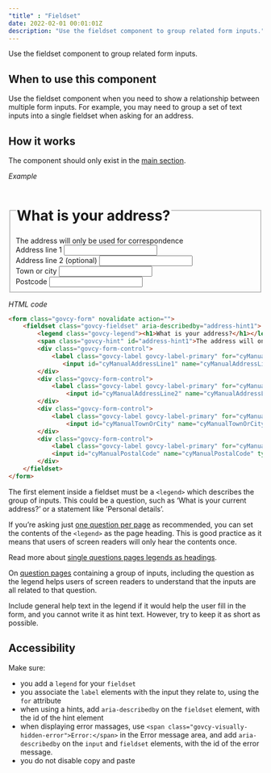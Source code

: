 ```yaml
---
"title" : "Fieldset"
date: 2022-02-01 00:01:01Z
description: "Use the fieldset component to group related form inputs."
---
```

Use the fieldset component to group related form inputs.

## When to use this component
Use the fieldset component when you need to show a relationship between multiple form inputs. For example, you may need to group a set of text inputs into a single fieldset when asking for an address.

## How it works
The component should only exist in the [main section](../../getting-started/page-template/#sections). 

*Example*
<div class="govcy-container govcy-p-4 govcy-br-1 govcy-br-standard govcy-mb-4">
<div class="govcy-form" novalidate action="">
    <fieldset class="govcy-fieldset" aria-describedby="address-hint1">
        <legend class="govcy-legend"><h1>What is your address?</h1></legend>
        <span class="govcy-hint" id="address-hint1">The address will only be used for correspondence</span>
        <div class="govcy-form-control">
            <label class="govcy-label govcy-label-primary" for="cyManualAddressLine1">Address line 1</label>
               <input id="cyManualAddressLine1" name="cyManualAddressLine1" type="text" class="govcy-text-input" autocomplete="address-line1"> 
        </div>
        <div class="govcy-form-control">
            <label class="govcy-label govcy-label-primary" for="cyManualAddressLine2">Address line 2 (optional)</label>
                <input id="cyManualAddressLine2" name="cyManualAddressLine2" type="text" class="govcy-text-input" autocomplete="address-line2">  
        </div>
        <div class="govcy-form-control">
            <label class="govcy-label govcy-label-primary" for="cyManualTownOrCity">Town or city</label>
                <input id="cyManualTownOrCity" name="cyManualTownOrCity" type="text" class="govcy-text-input" autocomplete="address-level2">
        </div>
        <div class="govcy-form-control">
            <label class="govcy-label govcy-label-primary" for="cyManualPostalCode">Postcode</label>
            <input id="cyManualPostalCode" name="cyManualPostalCode" type="text" class="govcy-text-input govcy-text-input-char_20 " autocomplete="postal-code">
        </div>
    </fieldset>
</div>
</div>

*HTML code*
```html
<form class="govcy-form" novalidate action="">
    <fieldset class="govcy-fieldset" aria-describedby="address-hint1">
        <legend class="govcy-legend"><h1>What is your address?</h1></legend>
        <span class="govcy-hint" id="address-hint1">The address will only be used for correspondence</span>
        <div class="govcy-form-control">
            <label class="govcy-label govcy-label-primary" for="cyManualAddressLine1">Address line 1</label>
               <input id="cyManualAddressLine1" name="cyManualAddressLine1" type="text" class="govcy-text-input" autocomplete="address-line1"> 
        </div>
        <div class="govcy-form-control">
            <label class="govcy-label govcy-label-primary" for="cyManualAddressLine2">Address line 2 (optional)</label>
                <input id="cyManualAddressLine2" name="cyManualAddressLine2" type="text" class="govcy-text-input" autocomplete="address-line2">  
        </div>
        <div class="govcy-form-control">
            <label class="govcy-label govcy-label-primary" for="cyManualTownOrCity">Town or city</label>
                <input id="cyManualTownOrCity" name="cyManualTownOrCity" type="text" class="govcy-text-input" autocomplete="address-level2">
        </div>
        <div class="govcy-form-control">
            <label class="govcy-label govcy-label-primary" for="cyManualPostalCode">Postcode</label>
            <input id="cyManualPostalCode" name="cyManualPostalCode" type="text" class="govcy-text-input govcy-text-input-char_20 " autocomplete="postal-code">
        </div>
    </fieldset>
</form>
```

The first element inside a fieldset must be a `<legend>` which describes the group of inputs. This could be a question, such as ‘What is your current address?’ or a statement like ‘Personal details’.

If you’re asking just [one question per page](../../patterns/service_structure/#one-thing-at-a-time) as recommended, you can set the contents of the `<legend>` as the page heading. This is good practice as it means that users of screen readers will only hear the contents once.

Read more about [single questions pages legends as headings](../../patterns/labels_and_legend_headings/#single-question-page).

On [question pages](../../patterns/question_pages/) containing a group of inputs, including the question as the legend helps users of screen readers to understand that the inputs are all related to that question.

Include general help text in the legend if it would help the user fill in the form, and you cannot write it as hint text. However, try to keep it as short as possible.

## Accessibility
Make sure:
- you add a `legend` for your `fieldset`
- you associate the `label` elements with the input they relate to, using the `for` attribute
- when using a hints, add  `aria-describedby` on the `fieldset` element, with the id of the hint element 
- when displaying error massages, use `<span class="govcy-visually-hidden-error">Error:</span>` in the Error message area, and add  `aria-describedby` on the `input` and `fieldset` elements, with the id of the error message. 
- you do not disable copy and paste
